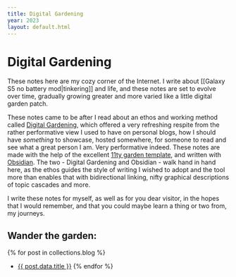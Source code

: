 ```yaml
---
title: Digital Gardening
year: 2023
layout: default.html
---
```

# Digital Gardening
These notes here are my cozy corner of the Internet. I write about [[Galaxy S5 no battery mod|tinkering]] and life, and these notes are set to evolve over time, gradually growing greater and more varied like a little digital garden patch.

These notes came to be after I read about an ethos and working method called <a href="" target="_blank">Digital Gardening</a>, which offered a very refreshing respite from the rather performative view I used to have on personal blogs, how I should have _something_ to showcase, hosted somewhere, for someone to read and see what a great person I am. Very performative indeed. These notes are made with the help of the excellent <a href="https://github.com/binyamin/eleventy-garden" target="_blank">11ty garden template</a>, and written with <a href="https://obsidian.md" target="_blank">Obsidian</a>. The two - Digital Gardening and Obsidian - walk hand in hand here, as the ethos guides the style of writing I wished to adopt and the tool more than enables that with bidirectional linking, nifty graphical descriptions of topic cascades and more.

I write these notes for myself, as well as for you dear visitor, in the hopes that I would remember, and that you could maybe learn a thing or two from, my journeys.

## Wander the garden:
{% for post in collections.blog %}
- <a href="{{ post.url }}">{{ post.data.title }}</a>
{% endfor %}